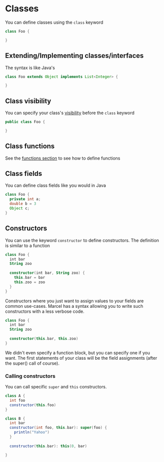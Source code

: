 # Classes

You can define classes using the `class` keyword

```kotlin
class Foo {

}
```

## Extending/Implementing classes/interfaces

The syntax is like Java's

```java
class Foo extends Object implements List<Integer> {

}
```

## Class visibility

You can specify your class's [visibility](./visibility.md) before the `class` keyword

```kotlin
public class Foo {

}
```

## Class functions

See the [functions section](./functions.md) to see how to define functions

## Class fields

You can define class fields like you would in Java

```java
class Foo {
  private int a;
  double b = 3
  Object c;
}
```

## Constructors
You can use the keyword `constructor` to define constructors. The definition is similar to a function

```kotlin
class Foo {
  int bar
  String zoo
  
  constructor(int bar, String zoo) {
    this.bar = bar
    this.zoo = zoo
  }
}
```

Constructors where you just want to assign values to your fields are common use-cases. Marcel has a syntax
allowing you to write such constructors with a less verbose code.
```kotlin
class Foo {
  int bar
  String zoo
  
  constructor(this.bar, this.zoo)
}
```

We didn't even specify a function block, but you can specify one if you want. The first statements
of your class will be the field assignments (after the super() call of course).

### Calling constructors
You can call specific `super` and `this` constructors.

```groovy
class A {
  int foo
  constructor(this.foo)
}

class B {
  int bar
  constructor(int foo, this.bar): super(foo) {
    println("Yahoo")  
  }
  
  constructor(this.bar): this(0, bar)

}
```
